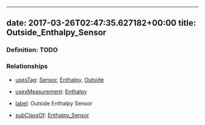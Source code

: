 
---
date: 2017-03-26T02:47:35.627182+00:00
title: Outside_Enthalpy_Sensor
---
### Definition: TODO

### Relationships

* [usesTag](https://brickschema.org/schema/1.0/BrickFrame#usesTag): [Sensor](https://brickschema.org/schema/1.0/BrickTag#Sensor), [Enthalpy](https://brickschema.org/schema/1.0/BrickTag#Enthalpy), [Outside](https://brickschema.org/schema/1.0/BrickTag#Outside)

* [usesMeasurement](https://brickschema.org/schema/1.0/BrickFrame#usesMeasurement): [Enthalpy](https://brickschema.org/schema/1.0/Brick#Enthalpy)

* [label](http://www.w3.org/2000/01/rdf-schema#label): Outside Enthalpy Sensor

* [subClassOf](http://www.w3.org/2000/01/rdf-schema#subClassOf): [Enthalpy_Sensor](https://brickschema.org/schema/1.0/Brick#Enthalpy_Sensor)
